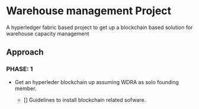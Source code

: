 # Warehouse management Project

A hyperledger fabric based project to get up a blockchain based solution for warehouse capacity management


## Approach

### PHASE: 1

- Get an hyperleder blockchain up assuming WDRA as solo founding member.
  
    - [] Guidelines to install blockchain related sofware.

